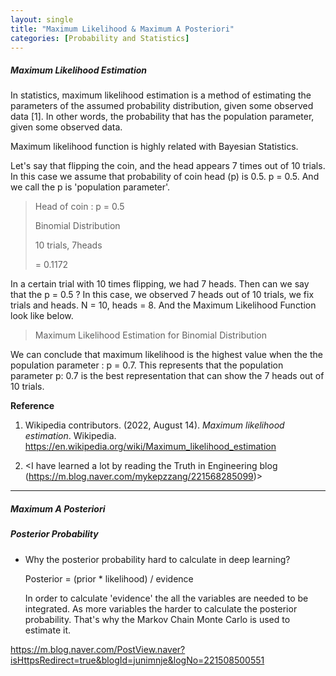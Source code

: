 ```yaml
---
layout: single
title: "Maximum Likelihood & Maximum A Posteriori"
categories: [Probability and Statistics]
---
```


##### Maximum Likelihood Estimation

In statistics, maximum likelihood estimation is a method of estimating the parameters of the assumed probability distribution, given some observed data [1]. In other words, the probability that has the population parameter, given some observed data.



Maximum likelihood function is highly related with Bayesian Statistics. 

Let's say that flipping the coin, and the head appears 7 times out of 10 trials. In this case we assume that probability of coin head (p) is 0.5. p = 0.5. And we call the p is 'population parameter'. 

> Head of coin : p = 0.5 
>
> Binomial Distribution
>
> 10 trials, 7heads
>
> = 0.1172



In a certain trial with 10 times flipping, we had 7 heads. Then can we say that the p = 0.5 ? In this case, we observed 7 heads out of 10 trials, we fix trials and heads. N = 10, heads = 8. And the Maximum Likelihood Function look like below.

> Maximum Likelihood Estimation for Binomial Distribution



We can conclude that maximum likelihood is the highest value when the the population parameter : p = 0.7. This represents that the population parameter p: 0.7 is the best representation that can show the 7 heads out of 10 trials.



**Reference**

1. Wikipedia contributors. (2022, August 14). *Maximum likelihood estimation*. Wikipedia. https://en.wikipedia.org/wiki/Maximum_likelihood_estimation

2. <I have learned a lot by reading the Truth in Engineering blog (https://m.blog.naver.com/mykepzzang/221568285099)>



------

##### Maximum A Posteriori







##### Posterior Probability

- Why the posterior probability hard to calculate in deep learning? 

  Posterior = (prior * likelihood) / evidence

  In order to calculate 'evidence' the all the variables are needed to be integrated. As more variables the harder to calculate the posterior probability. That's why the Markov Chain Monte Carlo is used to estimate it.











https://m.blog.naver.com/PostView.naver?isHttpsRedirect=true&blogId=junimnje&logNo=221508500551

